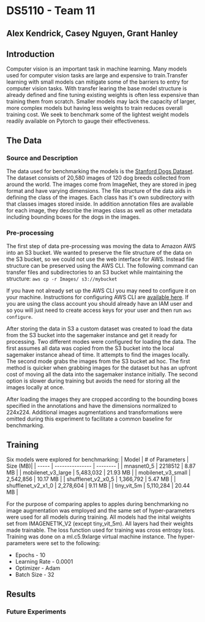 # DS5110 - Team 11

## Alex Kendrick, Casey Nguyen, Grant Hanley

## Introduction
Computer vision is an important task in machine learning. Many models used for computer vision tasks are large and expensive to train.Transfer learning with small models can mitigate some of the barriers to entry for computer vision tasks. With transfer learing the base model structure is already defined and fine tuning existing weights is often less expensive than training them from scratch. Smaller models may lack the capacity of larger, more complex models but having less weights to train reduces overall training cost. We seek to benchmark some of the lightest weight models readily available on Pytorch to gauge their effectiveness.

## The Data
### Source and Description
The data used for benchmarking the models is the [Stanford Dogs Dataset](http://vision.stanford.edu/aditya86/ImageNetDogs/). The dataset consists of 20,580 images of 120 dog breeds collected from around the world. The images come from ImageNet, they are stored in jpeg format and have varying dimensions. The file structure of the data aids in defining the class of the images. Each class has it's own subdirectory with that classes images stored inside. In addition annotation files are available for each image, they describe the images class as well as other metadata including bounding boxes for the dogs in the images.

### Pre-processing
The first step of data pre-processing was moving the data to Amazon AWS into an S3 bucket. We wanted to preserve the file structure of the data on the S3 bucket, so we could not use the web interface for AWS. Instead file structure can be preserved using the AWS CLI. The following command can transfer files and subdirectories to an S3 bucket while maintaining the structure:
`aws cp -r Images/ s3://mybucket`

If you have not already set up the AWS CLI you may need to configure it on your machine. Instructions for configuring AWS CLI are [available here](https://docs.aws.amazon.com/cli/latest/userguide/cli-authentication-user.html#cli-authentication-user-get). If you are using the class account you should already have an IAM user and so you will just need to create access keys for your user and then run `aws configure`.

After storing the data in S3 a custom dataset was created to load the data from the S3 bucket into the sagemaker instance and get it ready for processing. Two different modes were configured for loading the data. The first assumes all data was copied from the S3 bucket into the local sagemaker instance ahead of time. It attempts to find the images locally. The second mode grabs the images from the S3 bucket ad hoc. The first method is quicker when grabbing images for the dataset but has an upfront cost of moving all the data into the sagemaker instance initially. The second option is slower during training but avoids the need for storing all the images locally at once.

After loading the images they are cropped according to the bounding boxes specified in the annotations and have the dimensions normalized to 224x224. Additional images augmentations and transformations were omitted during this experiment to facilitate a common baseline for benchmarking.

## Training
Six models were explored for benchmarking:
| Model | # of Parameters | Size (MB)|
| ----- | --------------- | -------- |
| mnasnet0_5 | 2218512 | 8.87 MB |
| mobilenet_v3_large | 5,483,032 | 21.93 MB |
| mobilenet_v3_small | 2,542,856 | 10.17 MB |
| shufflenet_v2_x0_5 | 1,366,792 | 5.47 MB |
| shufflenet_v2_x1_0 | 2,278,604 | 9.11 MB |
| tiny_vit_5m | 5,110,284 | 20.44 MB |


For the purpose of comparing apples to apples during benchmarking no image augmentation was employed and the same set of hyper-parameters were used for all models during training. All models had the inital weights set from IMAGENET1K_V2 (except tiny_vit_5m). All layers had their weights made trainable. The loss function used for training was cross entropy loss. Training was done on a ml.c5.9xlarge virtual machine instance. The hyper-parameters were set to the following:
* Epochs - 10
* Learning Rate - 0.0001
* Optimizer - Adam
* Batch Size - 32

## Results

### Future Experiments